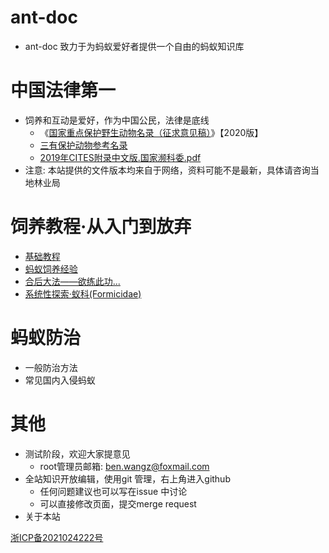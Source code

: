 # ant-doc

* ant-doc 致力于为蚂蚁爱好者提供一个自由的蚂蚁知识库

# 中国法律第一

* 饲养和互动是爱好，作为中国公民，法律是底线
    + 《[国家重点保护野生动物名录（征求意见稿）](laws/国家重点保护野生动物名录.征求意见稿.2020.pdf)》【2020版】
    + [三有保护动物参考名录](laws/三有名录.pdf)
    + [2019年CITES附录中文版.国家濒科委.pdf](laws/2019年CITES附录中文版.国家濒科委.pdf)
* 注意: 本站提供的文件版本均来自于网络，资料可能不是最新，具体请咨询当地林业局

# 饲养教程·从入门到放弃

* [基础教程](tutorials/tutorial.common.md)
* [蚂蚁饲养经验](tutorials/tutorial.experience.md)
* [合后大法——欲练此功...](tutorials/tutorial.merge.queens.md)
* [系统性探索·蚁科(Formicidae)](species/category.formicidae.md)

# 蚂蚁防治

* 一般防治方法
* 常见国内入侵蚂蚁

# 其他

* 测试阶段，欢迎大家提意见
    + root管理员邮箱: ben.wangz@foxmail.com
* 全站知识开放编辑，使用git 管理，右上角进入github
    + 任何问题建议也可以写在issue 中讨论
    + 可以直接修改页面，提交merge request
* 关于本站

[浙ICP备2021024222号](https://beian.miit.gov.cn/)
